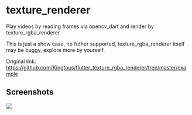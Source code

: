 # texture_renderer

Play videos by reading frames via opencv_dart and render by texture_rgba_renderer

This is just a show case, no futher supported, texture_rgba_renderer itself may be buggy,
explore more by yourself.

Original link: https://github.com/Kingtous/flutter_texture_rgba_renderer/tree/master/example

## Screenshots

![](https://github.com/rainyl/awesome-opencv_dart/blob/30fa0f501cea4a8a77d7c2f0e30c2b0c64b7dbec/examples/texture_renderer/texture_rgba_renderer.gif)

